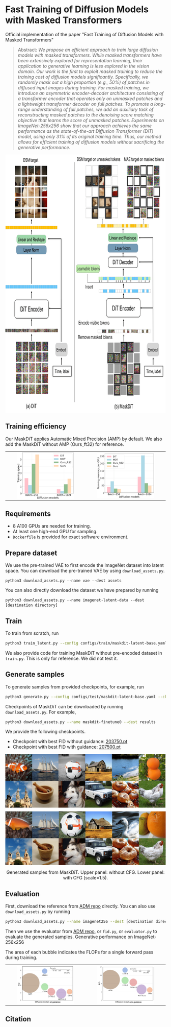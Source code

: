 # Fast Training of Diffusion Models with Masked Transformers
Official implementation of the paper "Fast Training of Diffusion Models with Masked Transformers"
> Abstract: _We propose an efficient approach to train large diffusion models  with masked transformers.
While masked transformers have been extensively explored for representation learning, their application to generative learning is less explored in the vision domain. Our work is the first to exploit masked training to reduce the training cost of diffusion models significantly. Specifically, we randomly mask out a high proportion (e.g., 50%) of patches in diffused input images during training. For masked training, we introduce an asymmetric encoder-decoder architecture consisting of a transformer encoder that operates only on unmasked patches and a lightweight transformer decoder on full patches. To promote a long-range understanding of full patches, we add an auxiliary task of reconstructing masked patches to the denoising score matching objective that learns the score of unmasked patches. Experiments on ImageNet-256x256 show that our approach achieves the same performance as the state-of-the-art Diffusion Transformer (DiT) model, using only 31% of its original training time.  Thus, our method allows for efficient training of diffusion models without sacrificing the generative performance._


<img src="docs/maskdit_arch.png" alt="Architecture" width="830" height="810" style="display: block; margin: 0 auto;"/>




## Training efficiency
Our MaskDiT applies Automatic Mixed Precision (AMP) by default. We also add the MaskDiT without AMP (Ours_ft32) for reference. 
<table>
  <tr>
    <td><img src="docs/bar_speed.png" width=75% style="display: block; margin: 0 auto;"></td>
    <td><img src="docs/bar_mem.png" width=75%  style="display: block; margin: 0 auto;"></td>
  </tr>
</table>


## Requirements
- 8 A100 GPUs are needed for training. 
- At least one high-end GPU for sampling. 
- `Dockerfile` is provided for exact software environment. 

## Prepare dataset
We use the pre-trained VAE to first encode the ImageNet dataset into latent space. You can download the pre-trained VAE by using `download_assets.py`. 
```
python3 download_assets.py --name vae --dest assets
```
You can also directly download the dataset we have prepared by running
```
python3 download_assets.py --name imagenet-latent-data --dest [destination directory]
```

## Train
To train from scratch, run
```bash
python3 train_latent.py --config configs/train/maskdit-latent-base.yaml --num_process_per_node 8
```

We also provide code for training MaskDiT without pre-encoded dataset in `train.py`. This is only for reference. We did not test it. 


## Generate samples
To generate samples from provided checkpoints, for example, run
```bash
python3 generate.py --config configs/test/maskdit-latent-base.yaml --ckpt_path results/2075000.pt --class_idx 388 --cfg_scale 2.5
```

Checkpoints of MaskDiT can be downloaded by running `download_assets.py`. For example, 
```bash
python3 download_assets.py --name maskdit-finetune0 --dest results
```
We provide the following checkpoints. 
- Checkpoint with best FID without guidance: [203750.pt](https://maskdit-bucket.s3.us-west-2.amazonaws.com/cos-2037500.pt)
- Checkpoint with best FID with guidance: [207500.pt](https://maskdit-bucket.s3.us-west-2.amazonaws.com/2075000.pt)


<img src="docs/12samples_compressed.png" title="Generated samples from MaskDiT" width="850" style="display: block; margin: 0 auto;"/>
<p align='center'> Generated samples from MaskDiT. Upper panel: without CFG. Lower panel: with CFG (scale=1.5).
<p\>

## Evaluation
First, download the reference from [ADM repo](https://github.com/openai/guided-diffusion/tree/main/evaluations) directly. You can also use `download_assets.py` by running 
```bash
python3 download_assets.py --name imagenet256 --dest [destination directory]
```
Then we use the evaluator from [ADM repo](https://github.com/openai/guided-diffusion/tree/main/evaluations), or `fid.py`, or `evaluator.py` to evaluate the generated samples.
Generative performance on ImageNet-256x256

The area of each bubble indicates the FLOPs for a single forward pass during training.
<table>
  <tr>
    <td><img src="docs/bubble_gflops_wg.png" width=75% style="display: block; margin: 0 auto;"></td>
    <td><img src="docs/bubble_gflops_wog.png" width=75%  style="display: block; margin: 0 auto;"></td>
  </tr>
</table>

## Citation
